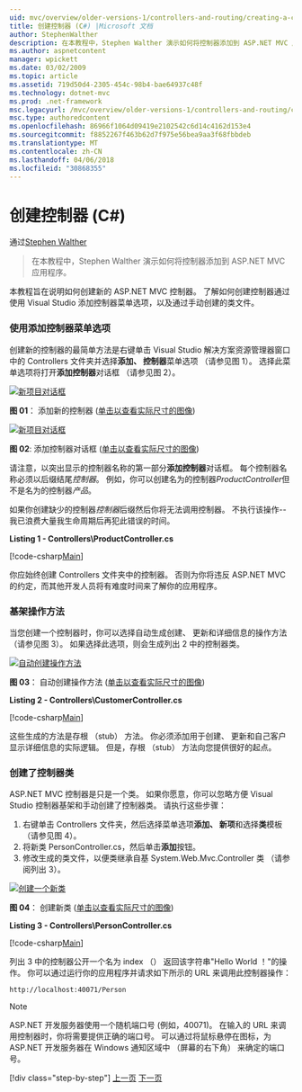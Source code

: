 ```yaml
---
uid: mvc/overview/older-versions-1/controllers-and-routing/creating-a-controller-cs
title: 创建控制器 (C#) |Microsoft 文档
author: StephenWalther
description: 在本教程中，Stephen Walther 演示如何将控制器添加到 ASP.NET MVC 应用程序。
ms.author: aspnetcontent
manager: wpickett
ms.date: 03/02/2009
ms.topic: article
ms.assetid: 719d50d4-2305-454c-98b4-bae64937c48f
ms.technology: dotnet-mvc
ms.prod: .net-framework
msc.legacyurl: /mvc/overview/older-versions-1/controllers-and-routing/creating-a-controller-cs
msc.type: authoredcontent
ms.openlocfilehash: 86966f1064d09419e2102542c6d14c4162d153e4
ms.sourcegitcommit: f8852267f463b62d7f975e56bea9aa3f68fbbdeb
ms.translationtype: MT
ms.contentlocale: zh-CN
ms.lasthandoff: 04/06/2018
ms.locfileid: "30868355"
---
```

<a name="creating-a-controller-c"></a>创建控制器 (C#)
====================
通过[Stephen Walther](https://github.com/StephenWalther)

> 在本教程中，Stephen Walther 演示如何将控制器添加到 ASP.NET MVC 应用程序。


本教程旨在说明如何创建新的 ASP.NET MVC 控制器。 了解如何创建控制器通过使用 Visual Studio 添加控制器菜单选项，以及通过手动创建的类文件。

### <a name="using-the-add-controller-menu-option"></a>使用添加控制器菜单选项

创建新的控制器的最简单方法是右键单击 Visual Studio 解决方案资源管理器窗口中的 Controllers 文件夹并选择**添加、 控制器**菜单选项 （请参见图 1）。 选择此菜单选项将打开**添加控制器**对话框 （请参见图 2）。


[![新项目对话框](creating-a-controller-cs/_static/image1.jpg)](creating-a-controller-cs/_static/image1.png)

**图 01**： 添加新的控制器 ([单击以查看实际尺寸的图像](creating-a-controller-cs/_static/image2.png))


[![新项目对话框](creating-a-controller-cs/_static/image2.jpg)](creating-a-controller-cs/_static/image3.png)

**图 02**: 添加控制器对话框 ([单击以查看实际尺寸的图像](creating-a-controller-cs/_static/image4.png))


请注意，以突出显示的控制器名称的第一部分**添加控制器**对话框。 每个控制器名称必须以后缀结尾*控制器*。 例如，你可以创建名为的控制器*ProductController*但不是名为的控制器*产品*。


如果你创建缺少的控制器*控制器*后缀然后你将无法调用控制器。 不执行该操作--我已浪费大量我生命周期后再犯此错误的时间。


**Listing 1 - Controllers\ProductController.cs**

[!code-csharp[Main](creating-a-controller-cs/samples/sample1.cs)]

你应始终创建 Controllers 文件夹中的控制器。 否则为你将违反 ASP.NET MVC 的约定，而其他开发人员将有难度时间来了解你的应用程序。

### <a name="scaffolding-action-methods"></a>基架操作方法

当您创建一个控制器时，你可以选择自动生成创建、 更新和详细信息的操作方法 （请参见图 3）。 如果选择此选项，则会生成列出 2 中的控制器类。


[![自动创建操作方法](creating-a-controller-cs/_static/image3.jpg)](creating-a-controller-cs/_static/image5.png)

**图 03**： 自动创建操作方法 ([单击以查看实际尺寸的图像](creating-a-controller-cs/_static/image6.png))


**Listing 2 - Controllers\CustomerController.cs**

[!code-csharp[Main](creating-a-controller-cs/samples/sample2.cs)]

这些生成的方法是存根 （stub） 方法。 你必须添加用于创建、 更新和自己客户显示详细信息的实际逻辑。 但是，存根 （stub） 方法向您提供很好的起点。

### <a name="creating-a-controller-class"></a>创建了控制器类

ASP.NET MVC 控制器是只是一个类。 如果你愿意，你可以忽略方便 Visual Studio 控制器基架和手动创建了控制器类。 请执行这些步骤：

1. 右键单击 Controllers 文件夹，然后选择菜单选项**添加、 新项**和选择**类**模板 （请参见图 4）。
2. 将新类 PersonController.cs，然后单击**添加**按钮。
3. 修改生成的类文件，以便类继承自基 System.Web.Mvc.Controller 类 （请参阅列出 3）。


[![创建一个新类](creating-a-controller-cs/_static/image4.jpg)](creating-a-controller-cs/_static/image7.png)

**图 04**： 创建新类 ([单击以查看实际尺寸的图像](creating-a-controller-cs/_static/image8.png))


**Listing 3 - Controllers\PersonController.cs**

[!code-csharp[Main](creating-a-controller-cs/samples/sample3.cs)]

列出 3 中的控制器公开一个名为 index （） 返回该字符串"Hello World ！"的操作。 你可以通过运行你的应用程序并请求如下所示的 URL 来调用此控制器操作：

`http://localhost:40071/Person`

> [!NOTE]
> 
> ASP.NET 开发服务器使用一个随机端口号 (例如，40071)。 在输入的 URL 来调用控制器时，你将需要提供正确的端口号。 可以通过将鼠标悬停在图标，为 ASP.NET 开发服务器在 Windows 通知区域中 （屏幕的右下角） 来确定的端口号。
> 
> [!div class="step-by-step"]
> [上一页](adding-dynamic-content-to-a-cached-page-cs.md)
> [下一页](creating-an-action-cs.md)
